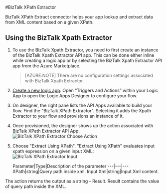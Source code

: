 <properties
   pageTitle="Using the BizTalk XPath Extractor in logic apps in Azure App Service | Microsoft Azure"
   description="BizTalk XPath Extractor"
   services="app-service\logic"
   documentationCenter=".net,nodejs,java"
   authors="rajram"
   manager="dwrede"
   editor=""/>

<tags
   ms.service="app-service-logic"
   ms.devlang="multiple"
   ms.topic="article"
   ms.tgt_pltfrm="na"
   ms.workload="integration"
   ms.date="12/07/2015"
   ms.author="rajram"/>

#BizTalk XPath Extractor

BizTalk XPath Extract connector helps your app lookup and extract data from XML content based on a given XPath.

## Using the BizTalk Xpath Extractor
1. To use the BizTalk Xpath Extractor, you need to first create an instance of the BizTalk Xpath Extractor API app. This can be done either inline while creating a logic app or by selecting the BizTalk Xpath Extractor API app from the Azure Marketplace.

    >[AZURE.NOTE] There are no configuration settings associated with BizTalk Xpath Extractor.
2. [Create a new logic app]. Open “Triggers and Actions” within your Logic App to open the Logic Apps Designer to configure your flow.
3. On designer, the right pane lists the API Apps available to build your flow. Find the "BizTalk XPath Extractor". Selecting it adds the Xpath Extractor to your flow and provisions an instance of it.
4. Once provisioned, the designer shows up the action associated with BizTalk XPath Extractor API App:  
    ![BizTalk XPath Extractor Choose Action][1]

5. Choose "Extract Using XPath". "Extract Using XPath" evaluates input xpath expression on a given input XML:  
    ![BizTalk XPath Extractor Input][2]

    Parameter|Type|Description of the parameter
---|---|---
XPath|string|Query path inside xml.
Input Xml|string|Input Xml content.

The action returns the output as a string - Result. Result contains the value of query path inside the XML.

<!-- References -->
[1]: ./media/app-service-logic-xpath-extract/ChooseAction.PNG
[2]: ./media/app-service-logic-xpath-extract/ConfigureInput.PNG

<!-- Links -->
[Create a new Logic App]: app-service-logic-create-a-logic-app.md




<!--HONumber=Mar16_HO4-->


